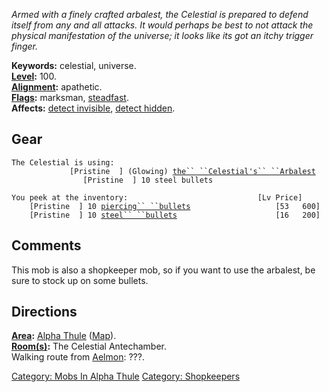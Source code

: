 *Armed with a finely crafted arbalest, the Celestial is prepared to
defend itself from any and all attacks. It would perhaps be best to not
attack the physical manifestation of the universe; it looks like its got
an itchy trigger finger.*

**Keywords:** celestial, universe.  
**[Level](Level "wikilink"):** 100.  
**[Alignment](Alignment "wikilink"):** apathetic.  
**[Flags](:Category:_Mob_Types "wikilink"):** marksman,
[steadfast](Sentinel_Mobs "wikilink").  
**Affects:** [detect invisible](Detect_Invis "wikilink"), [detect
hidden](Detect_Hidden "wikilink").  

## Gear

`The Celestial is using:`  
`  `<wielded>`           [Pristine  ] (Glowing) `[`the`` ``Celestial's`` ``Arbalest`](Celestial's_Arbalest "wikilink")  
`  `<held>`              [Pristine  ] 10 steel bullets`

`You peek at the inventory:                             [Lv Price]`  
`    [Pristine  ] 10 `[`piercing`` ``bullets`](Piercing_Bullets "wikilink")`                   [53   600]`  
`    [Pristine  ] 10 `[`steel`` ``bullets`](Steel_Bullet "wikilink")`                      [16   200]`

## Comments

This mob is also a shopkeeper mob, so if you want to use the arbalest,
be sure to stock up on some bullets.

## Directions

**[Area](:Category:_Areas "wikilink"):** [Alpha
Thule](:Category:_Alpha_Thule "wikilink")
([Map](Alpha_Thule_Map "wikilink")).  
**[Room(s)](:Category:_Rooms "wikilink"):** The Celestial Antechamber.  
Walking route from [Aelmon](Aelmon "wikilink"): ???.  

[Category: Mobs In Alpha
Thule](Category:_Mobs_In_Alpha_Thule "wikilink") [Category:
Shopkeepers](Category:_Shopkeepers "wikilink")
